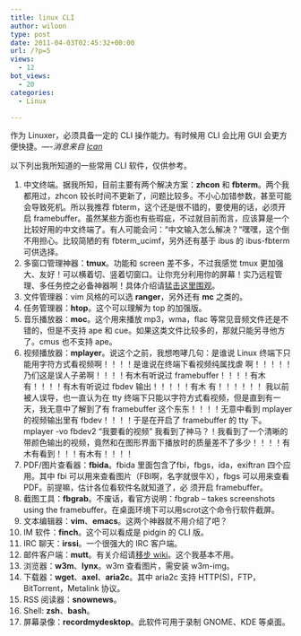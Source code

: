 ```yaml
---
title: linux CLI
author: wiloon
type: post
date: 2011-04-03T02:45:32+00:00
url: /?p=5
views:
  - 12
bot_views:
  - 20
categories:
  - Linux

---
```

作为 Linuxer，必须具备一定的 CLI 操作能力。有时候用 CLI 会比用 GUI 会更方便快捷。_—-消息来自 <a href="http://lcan.info/2011/03/cli-software/#comment-53" target="_blank">lcan</a>_

以下列出我所知道的一些常用 CLI 软件，仅供参考。

  1. 中文终端。据我所知，目前主要有两个解决方案：**zhcon** 和 **fbterm**。两个我都用过，zhcon 较长时间不更新了，问题比较多。不小心加错参数，甚至可能会导致死机。所以我推荐 fbterm，这个还是很不错的，要使用的话，必须开启 framebuffer。虽然某些方面也有些瑕疵，不过就目前而言，应该算是一个比较好用的中文终端了。有人可能会问：“中文输入怎么解决？”嘿嘿，这个倒不用担心。比较简陋的有 fbterm_ucimf，另外还有基于 ibus 的 ibus-fbterm 可供选择。
  2. 多窗口管理神器：**tmux**。功能和 screen 差不多，不过我感觉 tmux 更加强大、友好！可以横着切、竖着切窗口。让你充分利用你的屏幕！实乃远程管理、多任务控之必备神器啊！具体介绍请<a title="tmux" href="http://rainbird.blog.51cto.com/211214/248701" target="_blank">猛击这里围观</a>。
  3. 文件管理器：vim 风格的可以选 **ranger**，另外还有 **mc** 之类的。
  4. 任务管理器：**htop**。这个可以理解为 top 的加强版。
  5. 音乐播放器：**moc**。这个用来播放 mp3，wma，flac 等常见音频文件还是不错的，但是不支持 ape 和 cue。如果这类文件比较多的，那就只能另寻他方了。cmus 也不支持 ape。
  6. 视频播放器：**mplayer**。说这个之前，我想咆哮几句：是谁说 Linux 终端下只能用字符方式看视频啊！！！！是谁说在终端下看视频纯属找虐 啊！！！！！乃们这是误人子弟啊！！！！有木有听说过 framebuffer！！！！有木有！！！！有木有听说过 fbdev 输出！！！！！有木 有！！！！！！ 我以前被人误导，也一直认为在 tty 终端下只能以字符方式看视频，但是直到有一天，我无意中了解到了有 framebuffer 这个东东！！！！无意中看到 mplayer 的视频输出里有 fbdev！！！！于是在开启了 framebuffer 的 tty 下。 mplayer -vo fbdev2 “我要看的视频” 我看到了神马？！我看到了一个清晰的带颜色输出的视频，竟然和在图形界面下播放时的质量差不了多少！！！！有木有看到！！！有木有！！！！
  7. PDF/图片查看器：**fbida**。fbida 里面包含了fbi，fbgs，ida，exiftran 四个应用。其中 fbi 可以用来查看图片（FBI啊，名字就很牛X），fbgs 可以用来查看 PDF。前提嘛，估计各位看软件名就知道了，必 须开启 framebuffer。
  8. 截图工具：**fbgrab**。不废话，看官方说明：fbgrab – takes screenshots using the framebuffer。在桌面环境下可以用scrot这个命令行软件截屏。
  9. 文本编辑器：**vim**、**emacs**。这两个神器就不用介绍了吧？
 10. IM 软件：**finch**。这个可以看成是 pidgin 的 CLI 版。
 11. IRC 聊天：**irssi**。一个很强大的 IRC 客户端。
 12. 邮件客户端：**mutt**。有关介绍请<a title="mutt" href="http://zh.wikipedia.org/wiki/Mutt" target="_blank">移步 wiki</a>。这个我基本不用。
 13. 浏览器：**w3m**、**lynx**。w3m 查看图片，需安装 w3m-img。
 14. 下载器：**wget**、**axel**、**aria2c**。其中 aria2c 支持 HTTP(S)，FTP，BitTorrent，Metalink 协议。
 15. RSS 阅读器：**snownews**。
 16. Shell: **zsh**、**bash**。
 17. 屏幕录像：**recordmydesktop**。此软件可用于录制 GNOME、KDE 等桌面。

